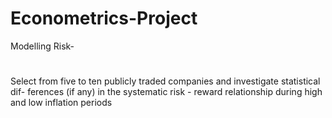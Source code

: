 # Econometrics-Project
 Modelling Risk-
#
Select from five to ten publicly traded companies and investigate statistical dif-
ferences (if any) in the systematic risk - reward relationship during high and
low inflation periods
